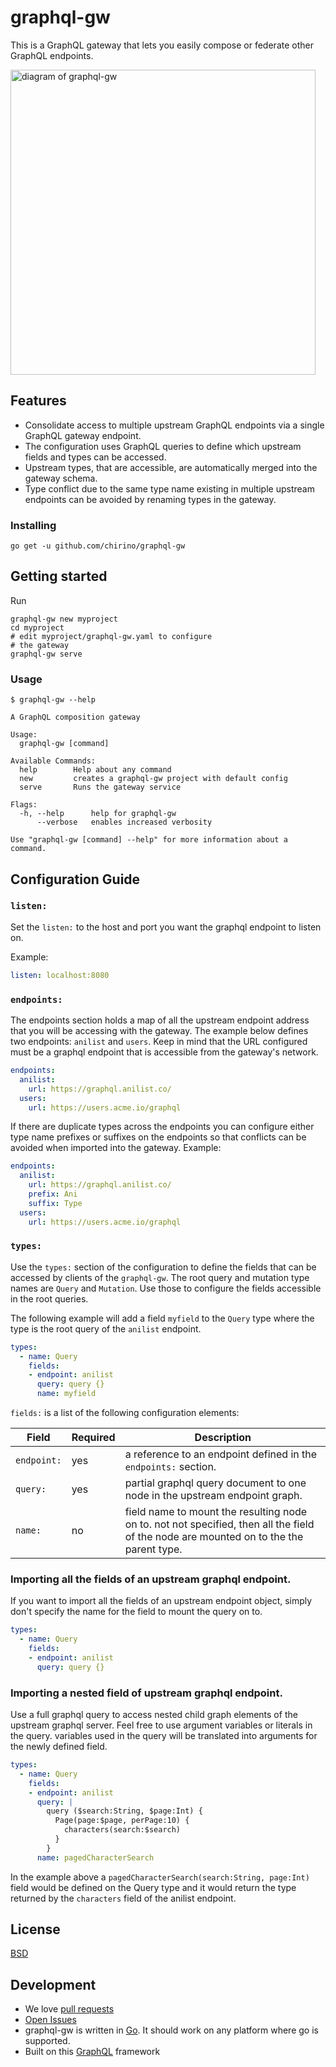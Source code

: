 # graphql-gw

This is a GraphQL gateway that lets you easily compose or federate other
GraphQL endpoints.

<img src="https://raw.githubusercontent.com/chirino/graphql-gw/master/docs/images/graphql-gw-overview.jpg" alt="diagram of graphql-gw" width="488">

## Features

* Consolidate access to multiple upstream GraphQL endpoints via a single GraphQL gateway endpoint.
* The configuration uses GraphQL queries to define which upstream fields and types can be accessed.    
* Upstream types, that are accessible, are automatically merged into the gateway schema.
* Type conflict due to the same type name existing in multiple upstream endpoints can be avoided
  by renaming types in the gateway.

### Installing

`go get -u github.com/chirino/graphql-gw`

## Getting started

Run

```
graphql-gw new myproject
cd myproject
# edit myproject/graphql-gw.yaml to configure
# the gateway
graphql-gw serve
```

### Usage

`$ graphql-gw --help`

```
A GraphQL composition gateway

Usage:
  graphql-gw [command]

Available Commands:
  help        Help about any command
  new         creates a graphql-gw project with default config
  serve       Runs the gateway service

Flags:
  -h, --help      help for graphql-gw
      --verbose   enables increased verbosity

Use "graphql-gw [command] --help" for more information about a command.
```

## Configuration Guide

### `listen:`

Set the `listen:` to the host and port you want the graphql endpoint to listen on. 

Example:
```yaml
listen: localhost:8080
```

### `endpoints:`

The endpoints section holds a map of all the upstream endpoint address that you will be
accessing with the gateway.  The example below defines two endpoints: `anilist` and `users`.
Keep in mind that the URL configured must be a graphql endpoint that is accessible from the 
gateway's network. 

```yaml
endpoints:
  anilist:
    url: https://graphql.anilist.co/
  users:
    url: https://users.acme.io/graphql
```

If there are duplicate types across the endpoints you can configure either type name
prefixes or suffixes on the endpoints so that conflicts can be avoided when imported
into the gateway.  Example:

```yaml
endpoints:
  anilist:
    url: https://graphql.anilist.co/
    prefix: Ani
    suffix: Type
  users:
    url: https://users.acme.io/graphql
```

### `types:`

Use the `types:` section of the configuration to define the fields that can be 
accessed by clients of the `graphql-gw`.  The root query and mutation type names 
are `Query` and `Mutation`.  Use those to configure the fields accessible in the 
root queries.  

The following example will add a field `myfield` to the `Query` type where the type
is the root query of the `anilist` endpoint. 

```yaml
types:
  - name: Query
    fields:
    - endpoint: anilist
      query: query {}
      name: myfield
```

`fields:` is a list of the following configuration elements:
 
| Field | Required| Description | 
|---|---| ---|
| `endpoint:` | yes | a reference to an endpoint defined in the `endpoints:` section.
| `query:` | yes | partial graphql query document to one node in the upstream endpoint graph.
| `name:` | no | field name to mount the resulting node on to.  not not specified, then all the field of the node are mounted on to the the parent type.|

### Importing all the fields of an upstream graphql endpoint.

If you want to import all the fields of an upstream endpoint object, simply don't specify 
the name for the field to mount the query on to. 

```yaml
types:
  - name: Query
    fields:
    - endpoint: anilist
      query: query {}
```

### Importing a nested field of upstream graphql endpoint.

Use a full graphql query to access nested child graph elements of the upstream
graphql server.  Feel free to use argument variables or literals in the query. 
variables used in the query will be translated into arguments for the newly defined
field. 

```yaml
types:
  - name: Query
    fields:
    - endpoint: anilist
      query: |
        query ($search:String, $page:Int) {
          Page(page:$page, perPage:10) {
            characters(search:$search)
          }
        }
      name: pagedCharacterSearch
```

In the example above a `pagedCharacterSearch(search:String, page:Int)` field would 
be defined on the Query type and it would return the type returned by the `characters`
field of the anilist endpoint. 

## License

[BSD](./LICENSE)

## Development

- We love [pull requests](https://github.com/chirino/graphql-gw/pulls)
- [Open Issues](https://github.com/chirino/graphql-gw/issues)
- graphql-gw is written in [Go](https://golang.org/). It should work on any platform where go is supported.
- Built on this [GraphQL](https://github.com/chirino/graphql) framework
